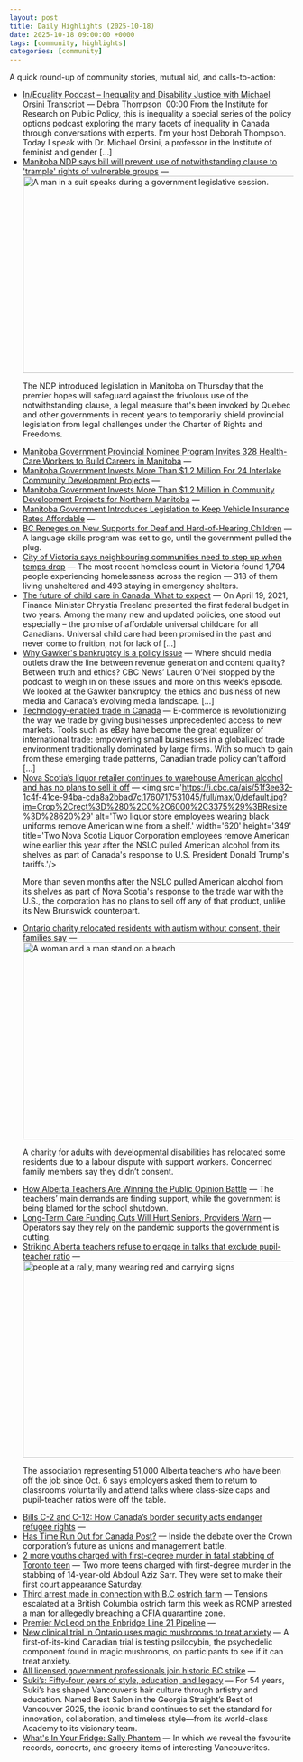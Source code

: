 ```yaml
---
layout: post
title: Daily Highlights (2025-10-18)
date: 2025-10-18 09:00:00 +0000
tags: [community, highlights]
categories: [community]
---
```


A quick round-up of community stories, mutual aid, and calls-to-action:

- [In/Equality Podcast – Inequality and Disability Justice with Michael Orsini Transcript](https://policyoptions.irpp.org/2023/05/inequality-and-disability-justice-transcript/) — Debra Thompson  00:00 From the Institute for Research on Public Policy, this is inequality a special series of the policy options podcast exploring the many facets of inequality in Canada through conversations with experts. I'm your host Deborah Thompson. Today I speak with Dr. Michael Orsini, a professor in the Institute of feminist and gender […]
- [Manitoba NDP says bill will prevent use of notwithstanding clause to 'trample' rights of vulnerable groups](https://www.cbc.ca/news/canada/manitoba/ndp-notwithstanding-clause-legislation-9.6941041?cmp=rss) — <img src='https://i.cbc.ca/ais/7dd6c4c1-e9b3-46e6-b7d1-53bda67d7945,1760655608514/full/max/0/default.jpg?im=Crop%2Crect%3D%280%2C831%2C7952%2C4473%29%3BResize%3D%28620%29' alt='A man in a suit speaks during a government legislative session.' width='620' height='349' title='Manitoba Premier Wab Kinew speaks during question period at the legislature on Thursday, Oct. 16, 2025.'/><p>The NDP introduced legislation in Manitoba on Thursday that the premier hopes will safeguard against the frivolous use of the notwithstanding clause, a legal measure that's been invoked by Quebec and other governments in recent years to temporarily shield provincial legislation from legal challenges under the Charter of Rights and Freedoms.</p>
- [Manitoba Government Provincial Nominee Program Invites 328 Health-Care Workers to Build Careers in Manitoba](https://news.gov.mb.ca/news/index.html?item=71157) — 
- [Manitoba Government Invests More Than $1.2 Million For 24 Interlake Community Development Projects](https://news.gov.mb.ca/news/index.html?item=71117) — 
- [Manitoba Government Invests More Than $1.2 Million in Community Development Projects for Northern Manitoba](https://news.gov.mb.ca/news/index.html?item=71058) — 
- [Manitoba Government Introduces Legislation to Keep Vehicle Insurance Rates Affordable](https://news.gov.mb.ca/news/index.html?item=70977) — 
- [BC Reneges on New Supports for Deaf and Hard-of-Hearing Children](https://thetyee.ca/News/2025/10/16/BC-Reneges-Deaf-Hard-Hearing-Children/) — A language skills program was set to go, until the government pulled the plug.
- [City of Victoria says neighbouring communities need to step up when temps drop](https://globalnews.ca/news/11483468/city-of-victoria-neighbouring-communities-step-up-temps-drop/) — The most recent homeless count in Victoria found 1,794 people experiencing homelessness across the region — 318 of them living unsheltered and 493 staying in emergency shelters.
- [The future of child care in Canada: What to expect](https://policyoptions.irpp.org/2021/04/the-future-of-child-care-in-canada-what-to-expect/) — On April 19, 2021, Finance Minister Chrystia Freeland presented the first federal budget in two years. Among the many new and updated policies, one stood out especially – the promise of affordable universal childcare for all Canadians. Universal child care had been promised in the past and never come to fruition, not for lack of […]
- [Why Gawker's bankruptcy is a policy issue](https://policyoptions.irpp.org/2016/08/policy-options-podcast-18-gawker-bankruptcy/) — Where should media outlets draw the line between revenue generation and content quality? Between truth and ethics? CBC News’ Lauren O’Neil stopped by the podcast to weigh in on these issues and more on this week’s episode. We looked at the Gawker bankruptcy, the ethics and business of new media and Canada’s evolving media landscape. […]
- [Technology-enabled trade in Canada](https://policyoptions.irpp.org/2016/07/policy-options-podcast-16-technology-enabled-trade-in-canada/) — E-commerce is revolutionizing the way we trade by giving businesses unprecedented access to new markets. Tools such as eBay have become the great equalizer of international trade: empowering small businesses in a globalized trade environment traditionally dominated by large firms. With so much to gain from these emerging trade patterns, Canadian trade policy can’t afford […]
- [Nova Scotia’s liquor retailer continues to warehouse American alcohol and has no plans to sell it off](https://www.cbc.ca/news/canada/nova-scotia/nslc-nova-scotia-american-alcohol-u-s-trade-war-9.6942594?cmp=rss) — <img src='https://i.cbc.ca/ais/51f3ee32-1c4f-41ce-94ba-cda8a2bbad7c,1760717531045/full/max/0/default.jpg?im=Crop%2Crect%3D%280%2C0%2C6000%2C3375%29%3BResize%3D%28620%29' alt='Two liquor store employees wearing black uniforms remove American wine from a shelf.' width='620' height='349' title='Two Nova Scotia Liquor Corporation employees remove American wine earlier this year after the NSLC pulled American alcohol from its shelves as part of Canada's response to U.S. President Donald Trump's tariffs.'/><p>More than seven months after the NSLC pulled American alcohol from its shelves as part of Nova Scotia's response to the trade war with the U.S., the corporation has no plans to sell off any of that product, unlike its New Brunswick counterpart.</p>
- [Ontario charity relocated residents with autism without consent, their families say](https://www.cbc.ca/news/canada/toronto/autism-residents-relocated-9.6941638?cmp=rss) — <img src='https://i.cbc.ca/ais/6e0afca4-eae6-4013-b1bd-a34cc5ed60bd,1760703409919/full/max/0/default.jpg?im=Crop%2Crect%3D%280%2C32%2C1535%2C863%29%3BResize%3D%28620%29' alt='A woman and a man stand on a beach' width='620' height='349' title=''/><p>A charity for adults with developmental disabilities has relocated some residents due to a labour dispute with support workers. Concerned family members say they didn’t consent.</p>
- [How Alberta Teachers Are Winning the Public Opinion Battle](https://thetyee.ca/News/2025/10/15/Alberta-Teachers-Winning-Public-Opinion/) — The teachers’ main demands are finding support, while the government is being blamed for the school shutdown.
- [Long-Term Care Funding Cuts Will Hurt Seniors, Providers Warn](https://thetyee.ca/News/2025/10/14/Long-Term-Care-Cuts-Will-Hurt/) — Operators say they rely on the pandemic supports the government is cutting.
- [Striking Alberta teachers refuse to engage in talks that exclude pupil-teacher ratio](https://www.cbc.ca/news/canada/edmonton/teachers-refuse-talks-pupil-teacher-ratio-government-9.6942998?cmp=rss) — <img src='https://i.cbc.ca/ais/805625b3-ee3e-453a-8419-fc5b4a0b547b,1760730515510/full/max/0/default.jpg?im=Crop%2Crect%3D%280%2C890%2C3163%2C1779%29%3BResize%3D%28620%29' alt='people at a rally, many wearing red and carrying signs' width='620' height='349' title='People gather in downtown Calgary on Oct. 5 to show support for teachers as a provincewide strike looms.'/><p>The association representing 51,000 Alberta teachers who have been off the job since Oct. 6 says employers asked them to return to classrooms voluntarily and attend talks where class-size caps and pupil-teacher ratios were off the table.</p>
- [Bills C-2 and C-12: How Canada’s border security acts endanger refugee rights](https://rabble.ca/podcast/bills-c-2-and-c-12-how-canadas-border-security-acts-endanger-refugee-rights/) — 
- [Has Time Run Out for Canada Post?](https://thetyee.ca/News/2025/10/16/Has-Time-Run-Out-Canada-Post/) — Inside the debate over the Crown corporation’s future as unions and management battle.
- [2 more youths charged with first-degree murder in fatal stabbing of Toronto teen](https://globalnews.ca/news/11484105/toronto-fatal-stabbing-trial/) — Two more teens charged with first-degree murder in the stabbing of 14-year-old Abdoul Aziz Sarr. They were set to make their first court appearance Saturday.
- [Third arrest made in connection with B.C ostrich farm](https://globalnews.ca/news/11484097/avian-flu-ostriches/) — Tensions escalated at a British Columbia ostrich farm this week as RCMP arrested a man for allegedly breaching a CFIA quarantine zone.
- [Premier McLeod on the Enbridge Line 21 Pipeline](https://www.gov.nt.ca/en/newsroom/news/premier-mcleod-enbridge-line-21-pipeline) — 
- [New clinical trial in Ontario uses magic mushrooms to treat anxiety](https://globalnews.ca/news/11482518/kingston-health-anxiety/) — A first-of-its-kind Canadian trial is testing psilocybin, the psychedelic component found in magic mushrooms, on participants to see if it can treat anxiety.
- [All licensed government professionals join historic BC strike](https://rabble.ca/labour/all-licensed-government-professionals-join-historic-bc-strike/) — 
- [Suki’s: Fifty-four years of style, education, and legacy](https://www.straight.com/living/sukis-fifty-four-years-of-style-education-and-legacy) — For 54 years, Suki’s has shaped Vancouver’s hair culture through artistry and education. Named Best Salon in the Georgia Straight’s Best of Vancouver 2025, the iconic brand continues to set the standard for innovation, collaboration, and timeless style—from its world-class Academy to its visionary team.
- [What's In Your Fridge: Sally Phantom](https://www.straight.com/music/whats-in-your-fridge-sally-phantom) — In which we reveal the favourite records, concerts, and grocery items of interesting Vancouverites.
